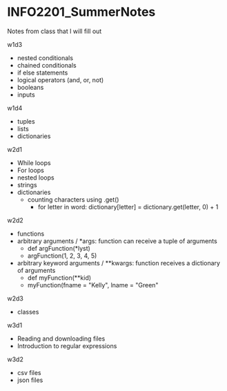 # INFO2201_SummerNotes
Notes from class that I will fill out


w1d3
- nested conditionals
- chained conditionals
- if else statements
- logical operators (and, or, not)
- booleans
- inputs


w1d4
- tuples
- lists
- dictionaries


w2d1
- While loops
- For loops
- nested loops
- strings
- dictionaries
  - counting characters using .get()
      - for letter in word:
          dictionary[letter] = dictionary.get(letter, 0) + 1

w2d2
- functions
- arbitrary arguments / *args: function can receive a tuple of arguments
    - def argFunction(*lyst)
    - argFunction(1, 2, 3, 4, 5)
- arbitrary keyword arguments / **kwargs: function receives a dictionary of arguments
  - def myFunction(**kid)
  - myFunction(fname = "Kelly", lname = "Green"

w2d3
- classes

w3d1
- Reading and downloading files
- Introduction to regular expressions

w3d2
- csv files
- json files

